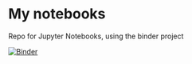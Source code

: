 # My notebooks

Repo for Jupyter Notebooks, using the binder project

[![Binder](http://mybinder.org/badge.svg)](http://mybinder.org:/repo/jo-tez/notebooks)